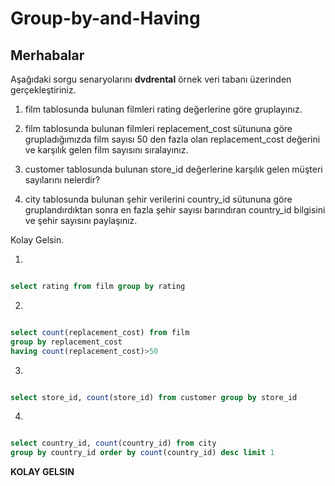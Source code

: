 # Group-by-and-Having


## Merhabalar


Aşağıdaki sorgu senaryolarını **dvdrental** örnek veri tabanı üzerinden gerçekleştiriniz.

1. film tablosunda bulunan filmleri rating değerlerine göre gruplayınız.


2. film tablosunda bulunan filmleri replacement_cost sütununa göre grupladığımızda film sayısı 50 den fazla olan replacement_cost değerini ve karşılık gelen film sayısını sıralayınız.


3. customer tablosunda bulunan store_id değerlerine karşılık gelen müşteri sayılarını nelerdir? 


4. city tablosunda bulunan şehir verilerini country_id sütununa göre gruplandırdıktan sonra en fazla şehir sayısı barındıran country_id bilgisini ve şehir sayısını paylaşınız.

Kolay Gelsin.


1. 
```sql

select rating from film group by rating

```


2. 
```sql

select count(replacement_cost) from film 
group by replacement_cost 
having count(replacement_cost)>50


```


3. 
```sql

select store_id, count(store_id) from customer group by store_id


```


4. 
```sql

select country_id, count(country_id) from city 
group by country_id order by count(country_id) desc limit 1


```


**KOLAY GELSIN**
